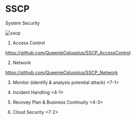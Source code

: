 # SSCP
System Security

![sscp](https://scontent.ftpe8-3.fna.fbcdn.net/v/t1.0-9/93498099_154086822747821_8646231739120746496_o.jpg?_nc_cat=106&_nc_sid=8024bb&_nc_ohc=264xCYAOt0MAX8KbLm1&_nc_ht=scontent.ftpe8-3.fna&oh=30990bf15de3b4dfc0809fbcb1461491&oe=5EBA16B0)

1. Access Control

https://github.com/QueenieCplusplus/SSCP_AccessControl

2. Network 

https://github.com/QueenieCplusplus/SSCP_Network

3. Monitor (identify & analysis potential attack) <7-1>

4. Incident Handling <4-1>

5. Recovey Plan & Business Continuity <4-3>

6. Cloud Security <7-2>
